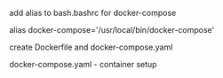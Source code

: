 add alias to bash.bashrc for docker-compose

alias docker-compose='/usr/local/bin/docker-compose'


create Dockerfile and docker-compose.yaml

docker-compose.yaml - container setup
